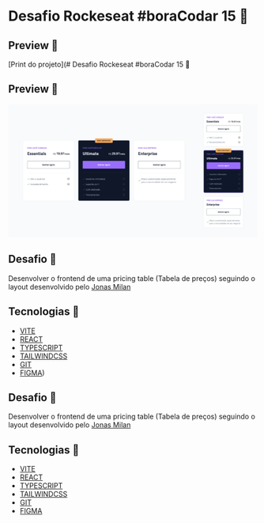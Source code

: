 # Desafio Rockeseat #boraCodar 15 🚀

## Preview 🎨
[Print do projeto](# Desafio Rockeseat #boraCodar 15 🚀

## Preview 🎨
![Print do projeto](https://github.com/vbruno96/boraCodar15/blob/main/src/assets/preview.png)

## Desafio 🎯
Desenvolver o frontend de uma pricing table (Tabela de preços) seguindo o layout desenvolvido pelo [Jonas Milan](https://www.figma.com/community/file/1227809985897425342)

## Tecnologias 📡
* [VITE](https://vitejs.dev/)
* [REACT](https://react.dev/)
* [TYPESCRIPT](https://www.typescriptlang.org/)
* [TAILWINDCSS](https://tailwindcss.com/)
* [GIT](https://git-scm.com/)
* [FIGMA](https://www.figma.com/))

## Desafio 🎯
Desenvolver o frontend de uma pricing table (Tabela de preços) seguindo o layout desenvolvido pelo [Jonas Milan](https://www.figma.com/community/file/1227809985897425342)

## Tecnologias 📡
* [VITE](https://vitejs.dev/)
* [REACT](https://react.dev/)
* [TYPESCRIPT](https://www.typescriptlang.org/)
* [TAILWINDCSS](https://tailwindcss.com/)
* [GIT](https://git-scm.com/)
* [FIGMA](https://www.figma.com/)